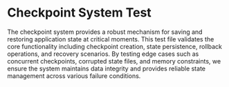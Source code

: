 # Checkpoint System Test

The checkpoint system provides a robust mechanism for saving and restoring application state at critical moments. This test file validates the core functionality including checkpoint creation, state persistence, rollback operations, and recovery scenarios. By testing edge cases such as concurrent checkpoints, corrupted state files, and memory constraints, we ensure the system maintains data integrity and provides reliable state management across various failure conditions.
